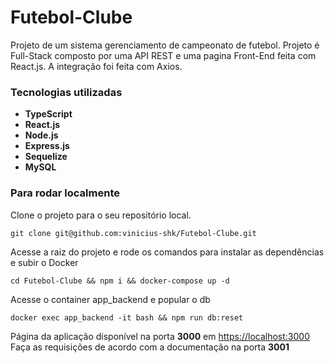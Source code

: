 # Futebol-Clube

Projeto de um sistema gerenciamento de campeonato de futebol. Projeto é Full-Stack composto por uma API REST e uma pagina Front-End feita com React.js. A integração foi feita com Axios.

### Tecnologias utilizadas

- **TypeScript**
- **React.js**
- **Node.js**
- **Express.js**
- **Sequelize**
- **MySQL**

### Para rodar localmente

Clone o projeto para o seu repositório local.

```
git clone git@github.com:vinicius-shk/Futebol-Clube.git

```

Acesse a raiz do projeto e rode os comandos para instalar as dependências e subir o Docker

```
cd Futebol-Clube && npm i && docker-compose up -d

```

Acesse o container app_backend e popular o db

```
docker exec app_backend -it bash && npm run db:reset

```

Página da aplicação disponível na porta **3000** em [https://localhost:3000](https://localhost:3000/)
Faça as requisições de acordo com a documentação na porta **3001**
